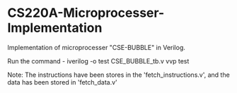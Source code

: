 # CS220A-Microprocesser-Implementation
Implementation of microprocesser "CSE-BUBBLE" in Verilog.

Run the command - iverilog -o test CSE_BUBBLE_tb.v
                  vvp test


Note: The instructions have been stores in the 'fetch_instructions.v', and the data has been stored in 'fetch_data.v'